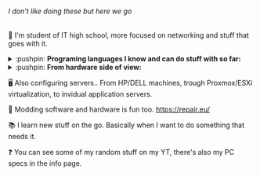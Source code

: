 ###### I don't like doing these but here we go
:school: I'm student of IT high school, more focused on networking and stuff that goes with it.

<details>
  <summary>:pushpin: <b>Programing languages I know and can do stuff with so far:</b></summary>
  
  <!--START_SECTION-->
  - Python - [NCPlyn/ArDash](https://github.com/NCPlyn/ArDash) , [NCPlyn/follow_face_python_arduino](https://github.com/NCPlyn/follow_face_python_arduino)
  - JS,JQuery,NodeJS,HTML,PHP - [NCPlyn/Lidl4chan](https://github.com/NCPlyn/Lidl4chan) , [moravec-servis.eu](http://www.moravec-servis.eu/) , [Online RadioStation](https://github.com/NCPlyn/shoutcast_web)
  - C,C#,*C++*,VB.Net - [NCPlyn/PortalSelect](https://github.com/NCPlyn/PortalSelect) , [NCPlyn/AirsoftBomb](https://github.com/NCPlyn/AirsoftBomb) , 20+ small or big applications
  - Java - Little bit of Android Studio and Minecraft server plugins :D
  - That should be it from what I remember with some examples...
  <!--END_SECTION-->
</details>

<details>
  <summary>:pushpin: <b>From hardware side of view:</b></summary>
  
  <!--START_SECTION-->
  - A lot of DIY stuff, hardware is my hobby. Arduinos, ESPs...
  - SimHub tachometer, ESP controlled water pump for village...
  - Reparing gaming steering wheels, TVs, PCs & notebooks, power supplies etc...
  - And a lot more with soldering and building stuff since I was 6yo.
  <!--END_SECTION-->
</details>

:desktop_computer: Also configuring servers.. From HP/DELL machines, trough Proxmox/ESXi virtualization, to invidual application servers.

:sparkler: Modding software and hardware is fun too. https://repair.eu/

:books: I learn new stuff on the go. Basically when I want to do something that needs it.

:question: You can see some of my random stuff on my YT, there's also my PC specs in the info page.

